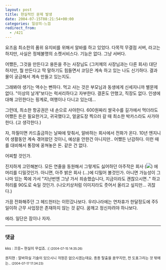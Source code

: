 ```yaml
---
layout: post
title: 현실적인 문제 발생
date: 2004-07-15T08:21:54+00:00
categories: 일상의-느낌
redirect_from:
  - /421
---
```


요즈음 최소한의 품위 유지비를 위해서 알바를 하고 있었다. 다목적 무결점 서버, 라고는 하지만, 사실은 정체불명의 소켓서비스다. 기능은 없다. 그냥 서버다.

어쨌든, 그것을 만든다고 용돈을 주는 사장님도 (그저께의 사장님과는 다른 회사) 대단하지만, 뭘 만든다고 딱 말하기도 힘들면서 코딩은 계속 하고 있는 나도 신기하다. 결과물이 궁금해서 계속 만들고 있는지도.

그래봐야 생기는 액수는 뻔하다. 먹고 사는 것은 부모님과 동생에게 신세지니까 별문제 없다. "이상의 날개"보다는 럭셔리하다고 자부한다. 결혼도 안했고, 직장도 없다. 인생에 대해 고민한다는 핑계로, 여행이나 다니고 있는데...

그런데, 최소한 항공권은 내 손으로 사야한다. 600원짜리 쌀국수를 길가에서 먹더라도 어쨌든 돈은 필요한거고, 귀국했다고, 얼굴도장 찍으러 갈 때 최소한 박카스라도 사가야한다. (고 생각한다.)

자, 하필이면 카드출금하는 날짜에 맞춰서, 알바하는 회사에서 전화가 온다. 10년 엔지니어 생활동안 계속 겪어왔던 것이니, 예상을 안한건 아니지만.. 어쨌든 난감하다. 이런 때를 대비해서 통장에 꿍쳐놓은 돈. 같은 건 없다.

어찌할 것인가.

진지하게 고민해본다. 모든 연줄을 동원해서 그렇게도 싫어하던 아주작은 회사 (<img src="http://www.microsoft.com/library/toolbar/3.0/images/banners/ms_masthead_ltr.gif" />) 에 머리를 디밀것인가. 아니면, 아주 밝은 회사 (...)에 디밀어 볼것인가. 아니면 가능성이 그나마 있는 쪽에 가서 "지난번엔 그냥 가서 죄송했습니다, 지금이라도 괜찮으시면.." 하고 허리를 90도로 숙일 것인가. (나오키상처럼 이미지라도 줏어서 올리고 싶지만... 귀찮다.)

가끔 전화해주던 그 헤드헌터는 이민갔나보다. 우리나라에는 연차휴가 한달정도에 주5일이하 근무 사업장은 존재하지 않는 것 같다. 꿈깨고 정신차려야 하나보다.

에라. 일단은 잠이나 자자.

* * *

### 댓글



<!--- cmt:776 --->
<!--- mail: --->
<!--- parent:0 --->

<small class=comment>kks : 끄응~ 현실이 무섭죠. :( <small>(2004-07-15 14:35:26)</small></small>


<!--- cmt:777 --->
<!--- mail: --->
<!--- parent:0 --->

<small class=comment>권지현 : 알바하실 기술이 있으시니 걱정은 없으시겠는데요.  종종 탈출을 꿈꾸지만, 전 도표그리는 것 밖에는.. <small>(2004-07-17 17:34:23)</small></small>

